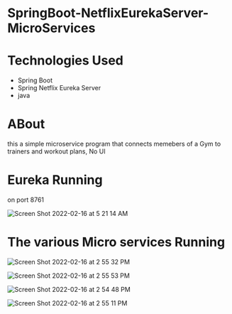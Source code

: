 # SpringBoot-NetflixEurekaServer-MicroServices

# Technologies Used
- Spring Boot
- Spring Netflix Eureka Server
- java

#  ABout 
this a simple microservice program  that connects memebers of a Gym to trainers and workout plans, 
No UI 

# Eureka Running 
on port 8761

![Screen Shot 2022-02-16 at 5 21 14 AM](https://user-images.githubusercontent.com/99098876/154346606-303c77cc-8818-47b5-a58b-cf690f480b9f.png)


# The various Micro services Running
![Screen Shot 2022-02-16 at 2 55 32 PM](https://user-images.githubusercontent.com/99098876/154346809-3d456602-85c9-4252-a7ba-03231286b0fd.png)

![Screen Shot 2022-02-16 at 2 55 53 PM](https://user-images.githubusercontent.com/99098876/154346832-83d511ca-df55-401e-a583-95e5dfbc3c99.png)
 
![Screen Shot 2022-02-16 at 2 54 48 PM](https://user-images.githubusercontent.com/99098876/154346853-08b7e744-442e-4e41-91dc-7b6e0992895c.png)

![Screen Shot 2022-02-16 at 2 55 11 PM](https://user-images.githubusercontent.com/99098876/154346881-74045536-2cf1-49ac-a0f1-ff13f23b2c65.png)

